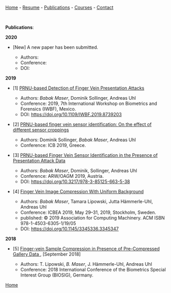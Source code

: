 ﻿
[Home](https://bmaser.github.io/) -
  [Resume](CV.md)  - [Publications](Publications.md) -  [Courses](Courses.md) - [Contact](Contact.md)

&nbsp;&nbsp;&nbsp;&nbsp;&nbsp;&nbsp;


**Publications**:

**2020**

- [New] A new paper has been submitted.

    - Authors: 
    - Conference: 
    - DOI:


**2019**
- [1] [PRNU-based Detection of Finger Vein Presentation Attacks](https://ieeexplore.ieee.org/document/8739203/authors)
	 - Authors: _Babak Maser_, Dominik Sollinger, Andreas Uhl
	 - Conference: 2019, 7th International Workshop on Biometrics and Forensics (IWBF), Mexico.
	 - DOI: https://doi.org/10.1109/IWBF.2019.8739203

- [2] [PRNU-based finger vein sensor identification: On the effect of different sensor croppings](https://www.icb2019.org/Misc/ICB2019Program.pdf) 
	 - Authors: Dominik Sollinger, _Babak Maser_, Andreas Uhl
	 - Conference: ICB 2019, Greece.
	 
- [3] [PRNU-based Finger Vein Sensor Identification in the Presence of Presentation Attack Data](https://workshops.aapr.at/wp-content/uploads/2019/05/ARW-OAGM19_38.pdf) 
	 - Authors: _Babak Maser_, Dominik, Sollinger, Andreas Uhl
	 - Conference: ARW/OAGM 2019, Austria.
	 - DOI: https://doi.org/10.3217/978-3-85125-663-5-38
	 
- [4] [Finger Vein Image Compression With Uniform Background](https://doi.org/10.1145/3345336.3345347)
	 - Authors: _Babak Maser_, Tamara Lipowski, Jutta Hämmerle-Uhl, Andreas Uhl
	 - Conference: 	 ICBEA 2019, May 29–31, 2019, Stockholm, Sweden.
	 - published: © 2019 Association for Computing Machinery.
        ACM ISBN 978-1-4503-6305-1/19/05
     - DOI: https://doi.org/10.1145/3345336.3345347


**2018**
  
- [5] [Finger-vein Sample Compression in Presence of Pre-Compressed Gallery Data ](https://ieeexplore.ieee.org/abstract/document/8553484/) , [September 2018]

	 - Authors: T. Lipowski, _B. Maser_, J. Hämmerle-Uhl, Andreas Uhl
	 - Conference: 2018 International Conference of the Biometrics Special Interest Group (BIOSIG), Germany.
 
 
 [Home](https://bmaser.github.io/)